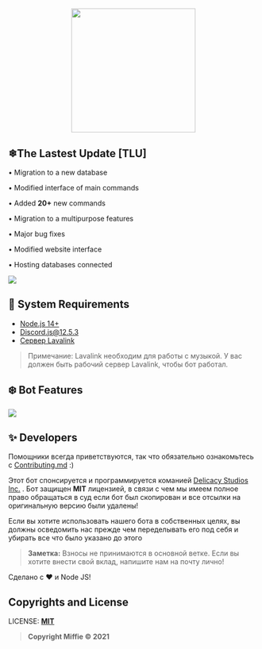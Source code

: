 <h1 align="center"><img src="./assets/logo.png" width="250px"></h1>

## ❄The Lastest Update [TLU]

• Migration to a new database

• Modified interface of main commands

• Added **20+** new commands

• Migration to a multipurpose features

• Major bug fixes

• Modified website interface

• Hosting databases connected

<div align="left"><img src="https://media.discordapp.net/attachments/916163399942037574/923067154985783357/Screenshot_2021-12-21_9.19.06_PM.png?width=375&height=377"></div>

## 🚧 System Requirements

- [Node.js 14+](https://nodejs.org/en/download/)
- Discord.js@12.5.3
- [Сервер Lavalink](https://github.com/freyacodes/Lavalink#server-configuration)

> Примечание: Lavalink необходим для работы с музыкой. У вас должен быть рабочий сервер Lavalink, чтобы бот работал.

## ❄️ Bot Features

<div align="left"><img src="https://media.discordapp.net/attachments/916163399942037574/923067154985783357/Screenshot_2021-12-21_9.19.06_PM.png?width=375&height=377"></div>


## ✨ Developers

Помощники всегда приветствуются, так что обязательно ознакомьтесь с [Contributing.md](/CONTRIBUTING.md) :)

Этот бот спонсируется и программируется команией [Delicacy Studios Inc.](https://vk.com/delicacystudios) . Бот защищен **MIT** лицензией, в связи с чем мы имеем полное право обращаться в суд если бот был скопирован и все отсылки на оригинальную версию  были удалены!


Если вы хотите использовать нашего бота в собственных целях, вы должны осведомить нас прежде чем переделывать его под себя и убирать все что было указано до этого

> **Заметка:** Взносы не принимаются в основной ветке. Если вы хотите внести свой вклад, напишите нам на почту лично!

Сделано с :heart: и Node JS!

## Copyrights and License

LICENSE: [**MIT**](LICENSE)
> **Copyright Miffie © 2021**
